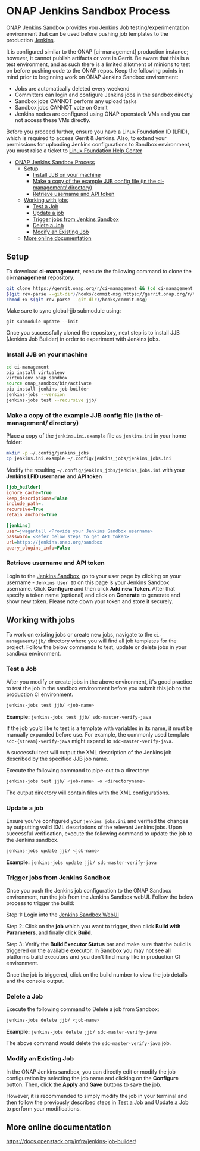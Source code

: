 # ONAP Jenkins Sandbox Process

ONAP Jenkins Sandbox provides you Jenkins Job testing/experimentation environment
that can be used before pushing job templates to the production
[Jenkins](https://jenkins.onap.org).

It is configured similar to the ONAP [ci-management] production instance;
however, it cannot publish artifacts or vote in Gerrit. Be aware that this is a
test environment, and as such there is a limited allotment of minions to test on
before pushing code to the ONAP repos.
Keep the following points in mind prior to beginning work on ONAP Jenkins Sandbox
environment:

- Jobs are automatically deleted every weekend
- Committers can login and configure Jenkins jobs in the sandbox directly
- Sandbox jobs CANNOT perform any upload tasks
- Sandbox jobs CANNOT vote on Gerrit
- Jenkins nodes are configured using ONAP openstack VMs and you can not access
  these VMs directly.

Before you proceed further, ensure you have a Linux Foundation ID (LFID), which is
required to access Gerrit & Jenkins. Also, to extend your permissions for uploading
Jenkins configurations to Sandbox environment, you must raise a ticket to
[Linux Foundation Help Center](https://support.linuxfoundation.org)

- [ONAP Jenkins Sandbox Process](#onap-jenkins-sandbox-process)
  - [Setup](#setup)
    - [Install JJB on your machine](#install-jjb-on-your-machine)
    - [Make a copy of the example JJB config file (in the ci-management/ directory)](#make-a-copy-of-the-example-jjb-config-file-in-the-ci-management-directory)
    - [Retrieve username and API token](#retrieve-username-and-api-token)
  - [Working with jobs](#working-with-jobs)
    - [Test a Job](#test-a-job)
    - [Update a job](#update-a-job)
    - [Trigger jobs from Jenkins Sandbox](#trigger-jobs-from-jenkins-sandbox)
    - [Delete a Job](#delete-a-job)
    - [Modify an Existing Job](#modify-an-existing-job)
  - [More online documentation](#more-online-documentation)

## Setup

To download **ci-management**, execute the following command to clone the
**ci-management** repository.

```sh
git clone https://gerrit.onap.org/r/ci-management && (cd ci-management && curl -Lo \
$(git rev-parse --git-dir)/hooks/commit-msg https://gerrit.onap.org/r/tools/hooks/commit-msg; \
chmod +x $(git rev-parse --git-dir)/hooks/commit-msg)
```

Make sure to sync global-jjb submodule using:

`git submodule update --init`

Once you successfully cloned the repository, next step is to install JJB
(Jenkins Job Builder) in order to experiment with Jenkins jobs.

### Install JJB on your machine

```sh
cd ci-management
pip install virtualenv
virtualenv onap_sandbox
source onap_sandbox/bin/activate
pip install jenkins-job-builder
jenkins-jobs --version
jenkins-jobs test --recursive jjb/
```

### Make a copy of the example JJB config file (in the ci-management/ directory)

Place a copy of the `jenkins.ini.example` file as `jenkins.ini` in your home folder:

```sh
mkdir -p ~/.config/jenkins_jobs
cp jenkins.ini.example ~/.config/jenkins_jobs/jenkins_jobs.ini
```

Modify the resulting `~/.config/jenkins_jobs/jenkins_jobs.ini` with your
**Jenkins LFID username** and **API token**

```ini
[job_builder]
ignore_cache=True
keep_descriptions=False
include_path=.
recursive=True
retain_anchors=True

[jenkins]
user=jwagantall <Provide your Jenkins Sandbox username>
password= <Refer below steps to get API token>
url=https://jenkins.onap.org/sandbox
query_plugins_info=False
```

### Retrieve username and API token

Login to the [Jenkins Sandbox](https://jenkins.onap.org/sandbox/), go to your user
page by clicking on your username - `Jenkins User ID` on this page is your Jenkins
Sandbox username. Click **Configure** and then click **Add new Token**.
After that specify a token name (optional) and click on **Generate** to generate and show
new token. Please note down your token and store it securely.

## Working with jobs

To work on existing jobs or create new jobs, navigate to the `ci-management/jjb/` directory where you
will find all job templates for the project. Follow the below commands to test,
update or delete jobs in your sandbox environment.

### Test a Job

After you modify or create jobs in the above environment, it's good practice
to test the job in the sandbox environment before you submit this job to the production CI environment.

```sh
jenkins-jobs test jjb/ <job-name>
```

**Example:** `jenkins-jobs test jjb/ sdc-master-verify-java`

If the job you’d like to test is a template with variables in its name, it must be
manually expanded before use. For example, the commonly used template `sdc-{stream}-verify-java`
might expand to `sdc-master-verify-java`.

A successful test will output the XML description of the Jenkins job described by the
specified JJB job name.

Execute the following command to pipe-out to a directory:

```sh
jenkins-jobs test jjb/ <job-name> -o <directoryname>
```

The output directory will contain files with the XML configurations.

### Update a job

Ensure you’ve configured your `jenkins_jobs.ini` and verified the changes by
outputting valid XML descriptions of the relevant Jenkins jobs. Upon successful
verification, execute the following command to update the job to the Jenkins sandbox.

```sh
jenkins-jobs update jjb/ <job-name>
```

**Example:** `jenkins-jobs update jjb/ sdc-master-verify-java`

### Trigger jobs from Jenkins Sandbox

Once you push the Jenkins job configuration to the ONAP Sandbox environment,
run the job from the Jenkins Sandbox webUI. Follow the below process to trigger the build:

Step 1: Login into the [Jenkins Sandbox WebUI](https://jenkins.onap.org/sandbox/)

Step 2: Click on the **job** which you want to trigger, then click
**Build with Parameters**, and finally click **Build**.

Step 3: Verify the **Build Executor Status** bar and make sure that the build is triggered
on the available executor. In Sandbox you may not see all platforms build executors and
you don't find many like in production CI environment.

Once the job is triggered, click on the build number to view the job
details and the console output.

### Delete a Job

Execute the following command to Delete a job from Sandbox:

```sh
jenkins-jobs delete jjb/ <job-name>
```

**Example:** `jenkins-jobs delete jjb/ sdc-master-verify-java`

The above command would delete the `sdc-master-verify-java` job.

### Modify an Existing Job

In the ONAP Jenkins sandbox, you can directly edit or modify the job configuration
by selecting the job name and clicking on the **Configure** button. Then, click the
**Apply** and **Save** buttons to save the job.

However, it is recommended to simply modify the job in your terminal and then follow
the previously described steps in [Test a Job](#test-a-job) and [Update a Job](#update-a-job) to perform
your modifications.

## More online documentation

https://docs.openstack.org/infra/jenkins-job-builder/
